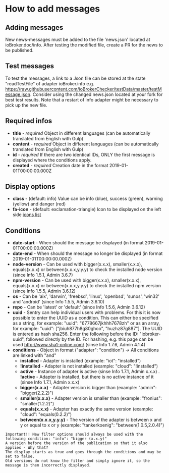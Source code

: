 # How to add messages

## Adding messages
New news-messages must be added to the file 'news.json' located at ioBroker.doc/info. After testing the modified file, 
create a PR for the news to be published.

## Test messages
To test the messages, a link to a Json file can be stored at the state "readTestFile" of adapter ioBroker.info e.g. https://raw.githubusercontent.com/ioBrokerChecker/testData/master/testMessage.json. Consider using the changed news.json 
located at your fork for best test results. Note that a restart of info adapter might be necessary to pick up the new file.

## Required infos
- **title** - *required* Object in different languages (can be automatically translated from English with Gulp)
- **content** - *required* Object in different languages (can be automatically translated from English with Gulp)
- **id** - *required* If there are two identical IDs, ONLY the first message is displayed where the conditions apply.
- **created** - *required* Creation date in the format 2019-01-01T00:00:00.000Z

## Display options
- **class** - (default: info) Value can be info (blue), success (green), warning (yellow) and danger (red)
- **fa-icon** - (default: exclamation-triangle) Icon to be displayed on the left side [icons list](https://fontawesome.com/v4.7.0/icons/)

## Conditions
- **date-start** - When should the message be displayed (in format 2019-01-01T00:00:00.000Z)
- **date-end** - When should the message no longer be displayed (in format 2019-01-01T00:00:00.000Z)
- **node-version** - Can be used with bigger(x.x.x), smaller(x.x.x), equals(x.x.x) or between(x.x.x,y.y.y) to check the installed node version (since Info 1.5.1, Admin 3.6.7)
- **npm-version** - Can be used with bigger(x.x.x), smaller(x.x.x), equals(x.x.x) or between(x.x.x,y.y.y) to check the installed npm version (since Info 1.5.5, Admin 3.6.12)
- **os** - Can be 'aix', 'darwin', 'freebsd', 'linux', 'openbsd', 'sunos', 'win32' and 'android' (since Info 1.5.5, Admin 3.6.10)
- **repo** - Can be 'latest' or 'default' (since Info 1.5.6, Admin 3.6.12)
- **uuid** - Sentry can help individual users with problems. For this it is now possible to enter the UUID as a condition. This can either be specified as a string, for example: "uuid": "6778667jkhhh7678zh" or as an array, for example: "uuid": ["jbiuh877h8g80ghoo", "huzhz87g887"]. The UUID is entered as hash sha256. Enter the following before the ID: "iobroker-uuid", followed directly by the ID. For hashing, e.g. this page can be used http://www.sha1-online.com/ (sinse Info 1.7.6, Admin 4.1.4) 
- **conditions** - Object in format ("adapter": "condition") -> All conditions are linked with "and"
  - **installed** - Adapter is installed (example: "iot": "installed")
  - **!installed** - Adapter is not installed (example: "cloud": "!installed")
  - **active** - Instance of adapter is active (sinse Info 1.7.1, Admin x.x.x)
  . **!active** - Adapter is installed, but there is no active instance of it (sinse Info 1.7.1, Admin x.x.x)
  - **bigger(x.x.x)** - Adapter version is bigger than (example: "admin": "bigger(2.2.2)")
  - **smaller(x.x.x)** - Adapter version is smaller than (example: "fronius": "smaller(1.2.2)")
  - **equals(x.x.x)** - Adapter has exactly the same version (example: "cloud": "equals(0.2.2)")
  - **between(x.x.x,y.y.y)** - The version of the adapter is between x and y or equal to x or y (example: "tankerkoenig": "between(1.0.5,2.0.4)")

```
Important!! New filter options should always be used with the following condition: "info": "bigger (x.x.y)" 
A version before the version of the publication so that it also applies - Why that? 
The display starts as true and goes through the conditions and may be set to false. 
Old versions do not know the filter and simply ignore it, so the message is then incorrectly displayed.
```
